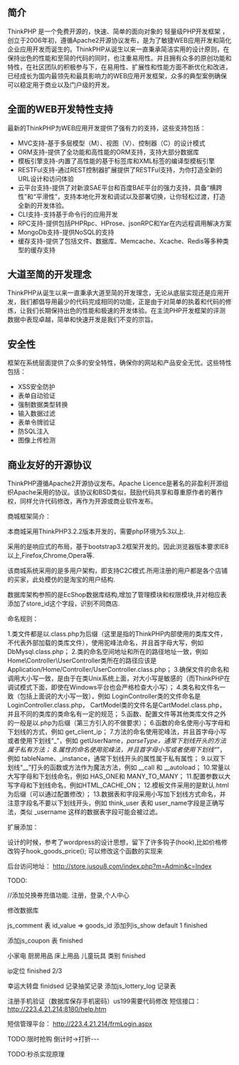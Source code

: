 ﻿## 简介

ThinkPHP 是一个免费开源的，快速、简单的面向对象的 轻量级PHP开发框架 ，创立于2006年初，遵循Apache2开源协议发布，是为了敏捷WEB应用开发和简化企业应用开发而诞生的。ThinkPHP从诞生以来一直秉承简洁实用的设计原则，在保持出色的性能和至简的代码的同时，也注重易用性。并且拥有众多的原创功能和特性，在社区团队的积极参与下，在易用性、扩展性和性能方面不断优化和改进，已经成长为国内最领先和最具影响力的WEB应用开发框架，众多的典型案例确保可以稳定用于商业以及门户级的开发。

## 全面的WEB开发特性支持

最新的ThinkPHP为WEB应用开发提供了强有力的支持，这些支持包括：

*  MVC支持-基于多层模型（M）、视图（V）、控制器（C）的设计模式
*  ORM支持-提供了全功能和高性能的ORM支持，支持大部分数据库
*  模板引擎支持-内置了高性能的基于标签库和XML标签的编译型模板引擎
*  RESTFul支持-通过REST控制器扩展提供了RESTFul支持，为你打造全新的URL设计和访问体验
*  云平台支持-提供了对新浪SAE平台和百度BAE平台的强力支持，具备“横跨性”和“平滑性”，支持本地化开发和调试以及部署切换，让你轻松过渡，打造全新的开发体验。
*  CLI支持-支持基于命令行的应用开发
*  RPC支持-提供包括PHPRpc、HProse、jsonRPC和Yar在内远程调用解决方案
*  MongoDb支持-提供NoSQL的支持
*  缓存支持-提供了包括文件、数据库、Memcache、Xcache、Redis等多种类型的缓存支持

## 大道至简的开发理念

ThinkPHP从诞生以来一直秉承大道至简的开发理念，无论从底层实现还是应用开发，我们都倡导用最少的代码完成相同的功能，正是由于对简单的执着和代码的修炼，让我们长期保持出色的性能和极速的开发体验。在主流PHP开发框架的评测数据中表现卓越，简单和快速开发是我们不变的宗旨。

## 安全性

框架在系统层面提供了众多的安全特性，确保你的网站和产品安全无忧。这些特性包括：

*  XSS安全防护
*  表单自动验证
*  强制数据类型转换
*  输入数据过滤
*  表单令牌验证
*  防SQL注入
*  图像上传检测

## 商业友好的开源协议

ThinkPHP遵循Apache2开源协议发布。Apache Licence是著名的非盈利开源组织Apache采用的协议。该协议和BSD类似，鼓励代码共享和尊重原作者的著作权，同样允许代码修改，再作为开源或商业软件发布。

商城框架简介：

本商城采用ThinkPHP3.2.2版本开发的，需要php环境为5.3以上.

采用的是响应式的布局，基于bootstrap3.2框架开发的。因此浏览器版本要求IE8以上,Firefox,Chrome,Opera等.

该商城系统采用的是多用户架构，即支持C2C模式.所用注册的用户都是各个店铺的买家，此处模仿的是淘宝的用户结构.

数据库架构参照的是EcShop数据库结构,增加了管理模块和权限模块,并对相应表添加了store_id这个字段，识别不同商店.

命名规则：

1.类文件都是以.class.php为后缀（这里是指的ThinkPHP内部使用的类库文件，不代表外部加载的类库文件），使用驼峰法命名，并且首字母大写，例如 DbMysql.class.php；
2.类的命名空间地址和所在的路径地址一致，例如 Home\Controller\UserController类所在的路径应该是 Application/Home/Controller/UserController.class.php；
3.确保文件的命名和调用大小写一致，是由于在类Unix系统上面，对大小写是敏感的（而ThinkPHP在调试模式下面，即使在Windows平台也会严格检查大小写）；
4.类名和文件名一致（包括上面说的大小写一致），例如 LoginController类的文件命名是LoginController.class.php， CartModel类的文件名是CartModel.class.php， 并且不同的类库的类命名有一定的规范；
5.函数、配置文件等其他类库文件之外的一般是以.php为后缀（第三方引入的不做要求）；
6.函数的命名使用小写字母和下划线的方式，例如 get_client_ip；
7.方法的命名使用驼峰法，并且首字母小写或者使用下划线“_”，例如 getUserName，_parseType，通常下划线开头的方法属于私有方法；
8.属性的命名使用驼峰法，并且首字母小写或者使用下划线“_”，例如 tableName、_instance，通常下划线开头的属性属于私有属性；
9.以双下划线“__”打头的函数或方法作为魔法方法，例如 __call 和 __autoload；
10.常量以大写字母和下划线命名，例如 HAS_ONE和 MANY_TO_MANY；
11.配置参数以大写字母和下划线命名，例如HTML_CACHE_ON；
12.模板文件采用的是默认.html 为后缀（可以通过配置修改）；
13.数据表和字段采用小写加下划线方式命名，并注意字段名不要以下划线开头，例如 think_user 表和 user_name字段是正确写法，类似 _username 这样的数据表字段可能会被过滤。


扩展添加：

设计的时候，参考了wordpress的设计思想，留下了许多钩子(hook),比如价格修改钩子hook_goods_price();
可以修改这个函数的实现来



后台访问地址：
http://store.jusou8.com/index.php?m=Admin&c=Index

TODO:

//添加兑换券充值功能.
注册，登录,个人中心

修改数据库

js_comment 表 id_value => goods_id 添加列is_show default 1  finished

添加js_coupon 表 finished

小家电 厨房用品 床上用品 儿童玩具 类别 finished

ip定位 finished 2/3

幸运大转盘 finidsed
记录抽奖记录 添加js_lottery_log 记录表



注册手机验证（数据库保存手机密码）us199需要代码修改
短信接口：
http://223.4.21.214:8180/help.htm

短信管理平台：
http://223.4.21.214/frmLogin.aspx


TODO:限时抢购
倒计时->打折---


TODO:秒杀实现原理



